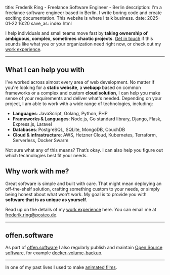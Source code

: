 title: Frederik Ring - Freelance Software Engineer - Berlin
description: I'm a freelance software engineer based in Berlin. I write boring code and create exciting documentation. This website is where I talk business.
date: 2025-01-22 16:20
save_as: index.html

I help individuals and small teams move fast by __taking ownership of ambiguous, complex, sometimes chaotic projects__.
[Get in touch](mailto:frederik.ring@posteo.de) if this sounds like what you or your organization need right now, or check out my [work experience](/experience/).

---

## What I can help you with

I’ve worked across almost every area of web development.
No matter if you're looking for a **static website**, a **webapp** based on common frameworks or a complex and custom **cloud solution**, I can help you make sense of your requirements and deliver what's needed.
Depending on your project, I am able to work with a wide range of technologies, including:

- **Languages**:  JavaScript, Golang, Python, PHP
- **Frameworks & Languages**: Node.js, Go standard library, Django, Flask, Express.js, Laravel
- **Databases**: PostgreSQL, SQLite, MongoDB, CouchDB
- **Cloud & infrastructure**: AWS, Hetzner Cloud, Kubernetes, Terraform, Serverless, Docker Swarm

Not sure what any of this means?
That’s okay.
I can also help you figure out which technologies best fit your needs.

## Why work with me?

Great software is simple and built with care.
That might mean deploying an off-the-shelf solution, crafting something custom to your needs, or simply being honest about what won’t work.
My goal is to provide you with **software that is as unique as yourself**.

Read up on the details of my [work experience](/experience/) here.
You can email me at [frederik.ring@posteo.de](frederik.ring@posteo.de).

---

## offen.software

As part of [offen.software](https://www.offen.software) I also regularly publish and maintain [Open Source software](https://github.com/offen), for example [docker-volume-backup](https://github.com/offen/docker-volume-backup).

---

In one of my past lives I used to make [animated films](https://films.frederikring.com).
